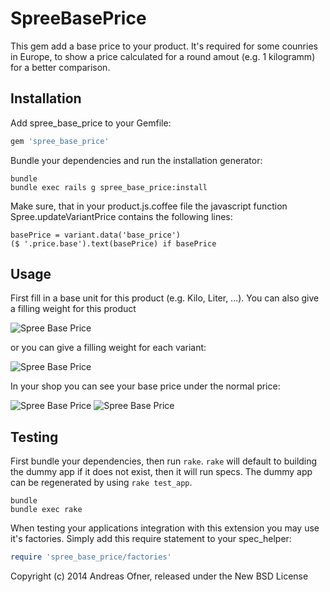 SpreeBasePrice
==============

This gem add a base price to your product. It's required for some counries in Europe, to show a price calculated for a round amout (e.g. 1 kilogramm) for a better comparison.

Installation
------------

Add spree_base_price to your Gemfile:

```ruby
gem 'spree_base_price'
```

Bundle your dependencies and run the installation generator:

```shell
bundle
bundle exec rails g spree_base_price:install
```

Make sure, that in your product.js.coffee file the javascript function Spree.updateVariantPrice contains the following lines:

    basePrice = variant.data('base_price')
    ($ '.price.base').text(basePrice) if basePrice

Usage
-----

First fill in a base unit for this product (e.g. Kilo, Liter, ...). You can also give a filling weight for this product

![Spree Base Price](screenshot_01_.png "Update product")

or you can give a filling weight for each variant:

![Spree Base Price](screenshot_02_.png "Update variant")

In your shop you can see your base price under the normal price:

![Spree Base Price](screenshot_03_.png "Product with base price")
![Spree Base Price](screenshot_04_.png "Product with base price and other variant")

Testing
-------

First bundle your dependencies, then run `rake`. `rake` will default to building the dummy app if it does not exist, then it will run specs. The dummy app can be regenerated by using `rake test_app`.

```shell
bundle
bundle exec rake
```

When testing your applications integration with this extension you may use it's factories.
Simply add this require statement to your spec_helper:

```ruby
require 'spree_base_price/factories'
```

Copyright (c) 2014 Andreas Ofner, released under the New BSD License
